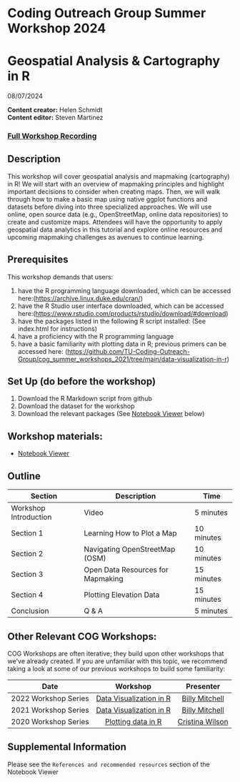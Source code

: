 # Coding Outreach Group Summer Workshop 2024
# Geospatial Analysis & Cartography in R
08/07/2024

__**Content creator:**__ Helen Schmidt  
__**Content editor:**__ Steven Martinez

### [Full Workshop Recording](https://youtu.be/rYMl1RATjaM)

## Description
This workshop will cover geospatial analysis and mapmaking (cartography) in R! We will start with an overview of mapmaking principles and highlight important decisions to consider when creating maps. Then, we will walk through how to make a basic map using native ggplot functions and datasets before diving into three specialized approaches. We will use online, open source data (e.g., OpenStreetMap, online data repositories) to create and customize maps. Attendees will have the opportunity to apply geospatial data analytics in this tutorial and explore online resources and upcoming mapmaking challenges as avenues to continue learning.

## Prerequisites
This workshop demands that users:
1. have the R programming language downloaded, which can be accessed here:(https://archive.linux.duke.edu/cran/)
2. have the R Studio user interface downloaded, which can be accessed here:(https://www.rstudio.com/products/rstudio/download/#download)
3. have the packages listed in the following R script installed: (See index.html for instructions)
4. have a proficiency with the R programming language
5. have a basic familiarity with plotting data in R; previous primers can be accessed here: (https://github.com/TU-Coding-Outreach-Group/cog_summer_workshops_2021/tree/main/data-visualization-in-r) 

## Set Up (do before the workshop)
1. Download the R Markdown script from github
2. Download the dataset for the workshop
3. Download the relevant packages (See [Notebook Viewer](https://tu-coding-outreach-group.github.io/cog_summer_workshops_2024/geo_analysis_in_r/index.html) below)
    
## Workshop materials:
- [Notebook Viewer](https://tu-coding-outreach-group.github.io/cog_summer_workshops_2024/geo_analysis_in_r/index.html)


## Outline

| Section | Description | Time |
| --- | --- | --- |
| Workshop Introduction | Video | 5 minutes |
| Section 1 | Learning How to Plot a Map | 10 minutes |
| Section 2 | Navigating OpenStreetMap (OSM) | 10 minutes |
| Section 3 | Open Data Resources for Mapmaking | 15 minutes |
| Section 4 | Plotting Elevation Data | 15 minutes |
| Conclusion |  Q & A | 5 minutes |

## Other Relevant COG Workshops:
COG Workshops are often iterative; they build upon other workshops that we've already created. If you are unfamiliar with this topic, we recommend taking a look at some of our previous workshops to build some familiarity:

| Date        | Workshop                             | Presenter  |
| :-----------: |:------------------------------------:| :-----------:|
| 2022 Workshop Series    | [Data Visualization in R](https://github.com/TU-Coding-Outreach-Group/cog_summer_workshops_2022/tree/main/data-visualization-in-r)                      | [Billy Mitchell](https://wj-mitchell.github.io/) |
| 2021 Workshop Series    | [Data Visualization in R](https://github.com/TU-Coding-Outreach-Group/cog_summer_workshops_2021/tree/main/data-visualization-in-r)                      | [Billy Mitchell](https://wj-mitchell.github.io/) |
| 2020 Workshop Series    | [Plotting data in R](https://github.com/TU-Coding-Outreach-Group/cog_summer_workshops_2020/tree/master/plotting-data-in-r)                      | [Cristina Wilson](https://www.radlab.us/people) |

## Supplemental Information
Please see the `References and recommended resources` section of the Notebook Viewer
